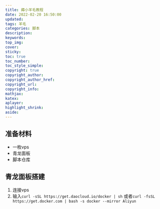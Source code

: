 ```yaml
---
title: 薅小羊毛教程
date: 2022-02-20 16:50:00
updated: 
tags: 羊毛
categories: 脚本
description: 
keywords:
top_img: 
cover: 
sticky:
toc: true
toc_number: 
toc_style_simple: 
copyright: true
copyright_author:
copyright_author_href:
copyright_url:
copyright_info:
mathjax:
katex:
aplayer:
highlight_shrink:
aside:
---
```


## 准备材料

 - 一枚vps
 - 青龙面板
 - 脚本仓库

## 青龙面板搭建

1. 连接vps 
2. 输入`curl -sSL https://get.daocloud.io/docker | sh`
   或者`curl -fsSL https://get.docker.com | bash -s docker --mirror Aliyun`
